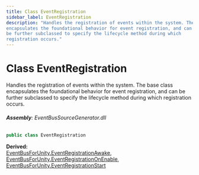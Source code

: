 ```yaml
---
title: Class EventRegistration
sidebar_label: EventRegistration
description: "Handles the registration of events within the system. The base class
encapsulates the foundational behavior for event registration, and can
be further subclassed to specify the lifecycle method during which
registration occurs."
---
```

# Class EventRegistration
Handles the registration of events within the system. The base class
encapsulates the foundational behavior for event registration, and can
be further subclassed to specify the lifecycle method during which
registration occurs.

###### **Assembly**: EventBusSourceGenerator.dll

```csharp title="Declaration"
public class EventRegistration
```
**Derived:**  
[EventBusForUnity.EventRegistrationAwake](../EventBusForUnity/EventRegistrationAwake), [EventBusForUnity.EventRegistrationOnEnable](../EventBusForUnity/EventRegistrationOnEnable), [EventBusForUnity.EventRegistrationStart](../EventBusForUnity/EventRegistrationStart)

